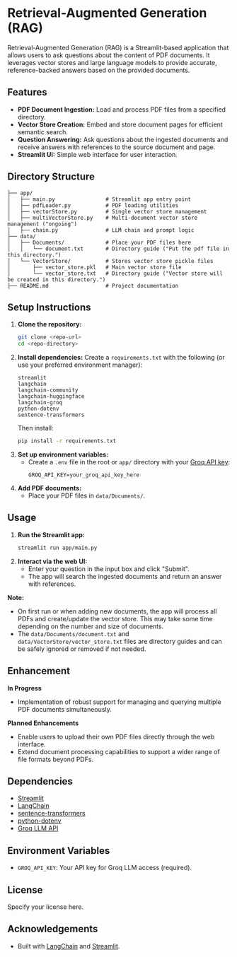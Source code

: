 # Retrieval-Augmented Generation (RAG)

Retrieval-Augmented Generation (RAG) is a Streamlit-based application that allows users to ask questions about the content of PDF documents. It leverages vector stores and large language models to provide accurate, reference-backed answers based on the provided documents.

## Features
- **PDF Document Ingestion:** Load and process PDF files from a specified directory.
- **Vector Store Creation:** Embed and store document pages for efficient semantic search.
- **Question Answering:** Ask questions about the ingested documents and receive answers with references to the source document and page.
- **Streamlit UI:** Simple web interface for user interaction.


## Directory Structure
```
├── app/
│   ├── main.py                # Streamlit app entry point
│   ├── pdfLoader.py           # PDF loading utilities
│   ├── vectorStore.py         # Single vector store management
│   ├── multiVectorStore.py    # Multi-document vector store management ("ongoing")
│   ├── chain.py               # LLM chain and prompt logic
├── data/
│   ├── Documents/             # Place your PDF files here
│   │   └── document.txt       # Directory guide ("Put the pdf file in this directory.")
│   └── VectorStore/           # Stores vector store pickle files
│       ├── vector_store.pkl   # Main vector store file
│       └── vector_store.txt   # Directory guide ("Vector store will be created in this directory.")
├── README.md                  # Project documentation
```

## Setup Instructions
1. **Clone the repository:**
   ```bash
   git clone <repo-url>
   cd <repo-directory>
   ```
2. **Install dependencies:**
   Create a `requirements.txt` with the following (or use your preferred environment manager):
   ```
   streamlit
   langchain
   langchain-community
   langchain-huggingface
   langchain-groq
   python-dotenv
   sentence-transformers
   ```
   Then install:
   ```bash
   pip install -r requirements.txt
   ```
3. **Set up environment variables:**
   - Create a `.env` file in the root or `app/` directory with your [Groq API key](https://console.groq.com/):
     ```
     GROQ_API_KEY=your_groq_api_key_here
     ```
4. **Add PDF documents:**
   - Place your PDF files in `data/Documents/`.

## Usage
1. **Run the Streamlit app:**
   ```bash
   streamlit run app/main.py
   ```
2. **Interact via the web UI:**
   - Enter your question in the input box and click "Submit".
   - The app will search the ingested documents and return an answer with references.

**Note:**
- On first run or when adding new documents, the app will process all PDFs and create/update the vector store. This may take some time depending on the number and size of documents.
- The `data/Documents/document.txt` and `data/VectorStore/vector_store.txt` files are directory guides and can be safely ignored or removed if not needed.

## Enhancement

**In Progress**
- Implementation of robust support for managing and querying multiple PDF documents simultaneously.

**Planned Enhancements**
- Enable users to upload their own PDF files directly through the web interface.
- Extend document processing capabilities to support a wider range of file formats beyond PDFs.

## Dependencies
- [Streamlit](https://streamlit.io/)
- [LangChain](https://python.langchain.com/)
- [sentence-transformers](https://www.sbert.net/)
- [python-dotenv](https://pypi.org/project/python-dotenv/)
- [Groq LLM API](https://console.groq.com/)

## Environment Variables
- `GROQ_API_KEY`: Your API key for Groq LLM access (required).

## License
Specify your license here.

## Acknowledgements
- Built with [LangChain](https://python.langchain.com/) and [Streamlit](https://streamlit.io/).